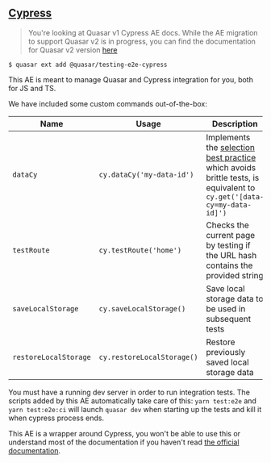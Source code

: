 ## [Cypress](https://www.cypress.io/)

> You're looking at Quasar v1 Cypress AE docs. While the AE migration to support Quasar v2 is in progress, you can find the documentation for Quasar v2 version [here](https://github.com/quasarframework/quasar-testing/tree/next/packages/e2e-cypress)

```shell
$ quasar ext add @quasar/testing-e2e-cypress
```

This AE is meant to manage Quasar and Cypress integration for you, both for JS and TS.

We have included some custom commands out-of-the-box:

| Name                  | Usage                      | Description                                                                                                                                                                                              |
| --------------------- | -------------------------- | -------------------------------------------------------------------------------------------------------------------------------------------------------------------------------------------------------- |
| `dataCy`              | `cy.dataCy('my-data-id')`  | Implements the [selection best practice](https://docs.cypress.io/guides/references/best-practices.html#Selecting-Elements) which avoids brittle tests, is equivalent to `cy.get('[data-cy=my-data-id]')` |
| `testRoute`           | `cy.testRoute('home')`     | Checks the current page by testing if the URL hash contains the provided string                                                                                                                          |
| `saveLocalStorage`    | `cy.saveLocalStorage()`    | Save local storage data to be used in subsequent tests                                                                                                                                                   |
| `restoreLocalStorage` | `cy.restoreLocalStorage()` | Restore previously saved local storage data                                                                                                                                                              |

You must have a running dev server in order to run integration tests. The scripts added by this AE automatically take care of this: `yarn test:e2e` and `yarn test:e2e:ci` will launch `quasar dev` when starting up the tests and kill it when cypress process ends.

This AE is a wrapper around Cypress, you won't be able to use this or understand most of the documentation if you haven't read [the official documentation](https://docs.cypress.io/guides/core-concepts/introduction-to-cypress.html).
